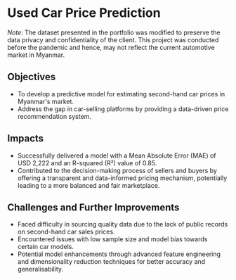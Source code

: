 # Used Car Price Prediction
*Note*: The dataset presented in the portfolio was modified to preserve the data privacy and confidentiality of the client. This project was conducted before the pandemic and hence, may not reflect the current automotive market in Myanmar.

## Objectives

- To develop a predictive model for estimating second-hand car prices in Myanmar's market.
- Address the gap in car-selling platforms by providing a data-driven price recommendation system.

## Impacts

- Successfully delivered a model with a Mean Absolute Error (MAE) of USD 2,222 and an R-squared (R²) value of 0.85.
- Contributed to the decision-making process of sellers and buyers by offering a transparent and data-informed pricing mechanism, potentially leading to a more balanced and fair marketplace.

## Challenges and Further Improvements

- Faced difficulty in sourcing quality data due to the lack of public records on second-hand car sales prices.
- Encountered issues with low sample size and model bias towards certain car models.
- Potential model enhancements through advanced feature engineering and dimensionality reduction techniques for better accuracy and generalisability.

